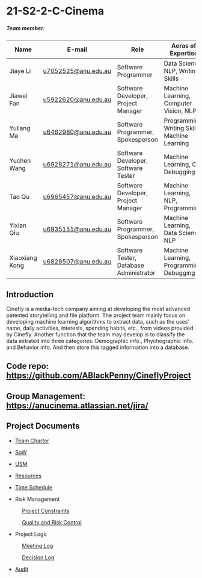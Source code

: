 # 21-S2-2-C-Cinema

##### Team member:

| Name | E-mail | Role | Aeras of Expertise  |
|-----------------|------------------------------|----------------------------------------------------------------------------|-------------------------------------------------------------|
| Jiaye Li  | u7052525@anu.edu.au | Software Programmer |Data Science, NLP, Writing Skills |
| Jiawei Fan | u5922620@anu.edu.au | Software Developer, Project Manager| Machine Learning, Computer Vision, NLP|
| Yuliang Ma| u6462980@anu.edu.au | Software Programmer, Spokesperson | Programming, Writing Skills, Machine Learning |
| Yuchen Wang | u6928271@anu.edu.au | Software Developer, Software Tester | Machine Learning, CV, Debugging |
| Tao Qu | u6965457@anu.edu.au | Software Developer, Project Manager | Machine Learning, NLP, Programming |
| Yixian Qiu | u6935151@anu.edu.au |Software Programmer, Spokesperson | Machine Learning, Data Science, NLP |
| Xiaoxiang Kong | u6828507@anu.edu.au | Software Tester, Database Administrator | Machine Learning, Programming, Debugging |

## Introduction
Cinefly is a media-tech company aiming at developing the most advanced patented storytelling and file platform. The project team mainly focus on developing machine learning algorithms to extract data, such as the uses' name, daily activities, interests, spending habits, etc., from videos provided by Cinefly. Another function that the team may develop is to classify the data extrated into three categories: Demographic info., Phychographic info. and Behavior info. And then store this tagged information into a database.

## Code repo:  https://github.com/ABlackPenny/CineflyProject
## Group Management:  https://anucinema.atlassian.net/jira/

## Project Documents
*  [Team Charter](01_Team_Charter/)
*  [SoW](07_Statement%20of%20Work/)
*  [USM](09_Time_Schedule/USM_cinema.jpg)
*  [Resources](06_Resources/Tools_and_Resources.md)
*  [Time Schedule](09_Time_Schedule/)
*  Risk Management

   &emsp;  [Project Constraints](02%20Constraints/)
   
   &emsp;  [Quality and Risk Control](03%20Quaility%20and%20Risk%20Control/)
*  Project Logs  

   &emsp;  [Meeting Log](05_Meeting_Minutes/)
   
   &emsp;  [Decision Log](04_Decision_Making/Decision_logs.md)
   
*  [Audit](Audit%201/)


